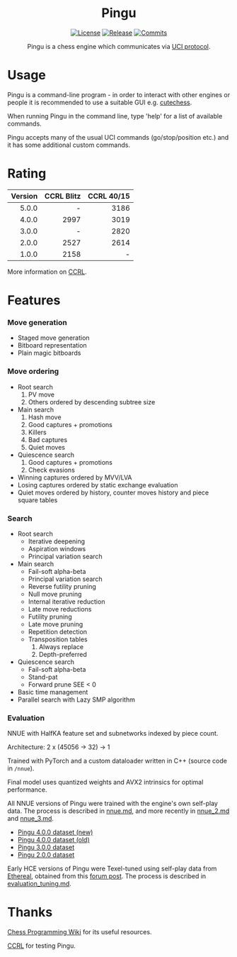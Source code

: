 <div align="center">

  # Pingu

  [![License][license-badge]][license-link]
  [![Release][release-badge]][release-link]
  [![Commits][commits-badge]][commits-link]

Pingu is a chess engine which communicates via [UCI protocol](https://gist.github.com/DOBRO/2592c6dad754ba67e6dcaec8c90165bf).

</div>

# Usage

Pingu is a command-line program - in order to interact with other engines or people it is recommended to use a suitable GUI e.g. [cutechess](https://github.com/cutechess/cutechess).

When running Pingu in the command line, type 'help' for a list of available commands.

Pingu accepts many of the usual UCI commands (go/stop/position etc.) and it has some additional custom commands.

# Rating

| Version | CCRL Blitz | CCRL 40/15 |
| ------: | ---------: | ---------: |
| 5.0.0   | -          | 3186       |
| 4.0.0   | 2997       | 3019       |
| 3.0.0   | -          | 2820       |
| 2.0.0   | 2527       | 2614       |
| 1.0.0   | 2158       | -          |

More information on [CCRL](https://www.computerchess.org.uk/ccrl/).

# Features

### Move generation

- Staged move generation
- Bitboard representation
- Plain magic bitboards

### Move ordering

- Root search
  1. PV move
  2. Others ordered by descending subtree size
- Main search
  1. Hash move
  2. Good captures + promotions
  3. Killers
  4. Bad captures
  5. Quiet moves
- Quiescence search
  1. Good captures + promotions
  2. Check evasions
- Winning captures ordered by MVV/LVA
- Losing captures ordered by static exchange evaluation
- Quiet moves ordered by history, counter moves history and piece square tables

### Search

- Root search
  - Iterative deepening
  - Aspiration windows
  - Principal variation search
- Main search
  - Fail-soft alpha-beta
  - Principal variation search
  - Reverse futility pruning
  - Null move pruning
  - Internal iterative reduction
  - Late move reductions
  - Futility pruning
  - Late move pruning
  - Repetition detection
  - Transposition tables
    1. Always replace
    2. Depth-preferred
- Quiescence search
  - Fail-soft alpha-beta
  - Stand-pat
  - Forward prune SEE < 0
- Basic time management
- Parallel search with Lazy SMP algorithm

### Evaluation

NNUE with HalfKA feature set and subnetworks indexed by piece count.

Architecture: 2 x (45056 -> 32) -> 1

Trained with PyTorch and a custom dataloader written in C++ (source code in `/nnue`).

Final model uses quantized weights and AVX2 intrinsics for optimal performance.

All NNUE versions of Pingu were trained with the engine's own self-play data.
The process is described in [nnue.md](/docs/nnue.md), and more recently in [nnue_2.md](/docs/nnue_2.md) and [nnue_3.md](/docs/nnue_3.md).

- [Pingu 4.0.0 dataset (new)](https://huggingface.co/datasets/WillChing01/pingu_4)
- [Pingu 4.0.0 dataset (old)](https://huggingface.co/datasets/WillChing01/pingu)
- [Pingu 3.0.0 dataset](https://www.kaggle.com/datasets/williamching/pingu-3-0-0-self-play-data)
- [Pingu 2.0.0 dataset](https://www.kaggle.com/datasets/williamching/pingu-2-0-0-dataset)

Early HCE versions of Pingu were Texel-tuned using self-play data from [Ethereal](https://github.com/AndyGrant/Ethereal), obtained from this [forum post](https://talkchess.com/forum3/viewtopic.php?f=7&t=77502).
The process is described in [evaluation_tuning.md](/docs/evaluation_tuning.md).

# Thanks

[Chess Programming Wiki](https://www.chessprogramming.org) for its useful resources.

[CCRL](https://www.computerchess.org.uk/ccrl/) for testing Pingu.

[commits-badge]:https://img.shields.io/github/commits-since/WillChing01/Pingu/latest?style=for-the-badge
[commits-link]:https://github.com/WillChing01/Pingu/commits/master
[release-badge]:https://img.shields.io/github/v/release/WillChing01/Pingu?style=for-the-badge&label=official%20release
[release-link]:https://github.com/WillChing01/Pingu/releases/latest
[license-badge]:https://img.shields.io/github/license/WillChing01/Pingu?style=for-the-badge&label=license&color=success
[license-link]:https://github.com/WillChing01/Pingu/blob/master/LICENSE
